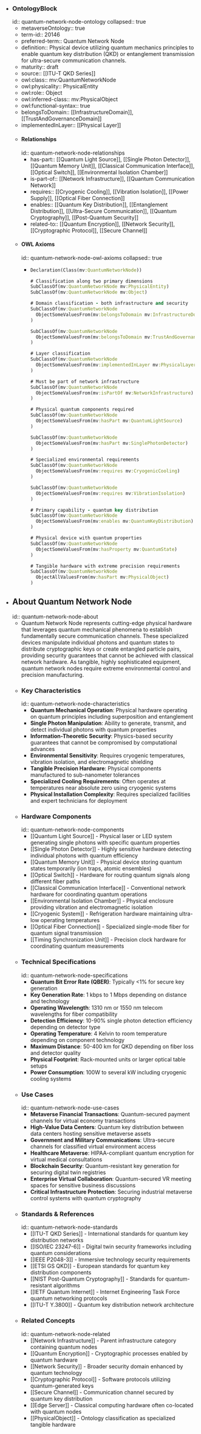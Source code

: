 - ### OntologyBlock
  id:: quantum-network-node-ontology
  collapsed:: true
	- metaverseOntology:: true
	- term-id:: 20146
	- preferred-term:: Quantum Network Node
	- definition:: Physical device utilizing quantum mechanics principles to enable quantum key distribution (QKD) or entanglement transmission for ultra-secure communication channels.
	- maturity:: draft
	- source:: [[ITU-T QKD Series]]
	- owl:class:: mv:QuantumNetworkNode
	- owl:physicality:: PhysicalEntity
	- owl:role:: Object
	- owl:inferred-class:: mv:PhysicalObject
	- owl:functional-syntax:: true
	- belongsToDomain:: [[InfrastructureDomain]], [[TrustAndGovernanceDomain]]
	- implementedInLayer:: [[Physical Layer]]
	- #### Relationships
	  id:: quantum-network-node-relationships
		- has-part:: [[Quantum Light Source]], [[Single Photon Detector]], [[Quantum Memory Unit]], [[Classical Communication Interface]], [[Optical Switch]], [[Environmental Isolation Chamber]]
		- is-part-of:: [[Network Infrastructure]], [[Quantum Communication Network]]
		- requires:: [[Cryogenic Cooling]], [[Vibration Isolation]], [[Power Supply]], [[Optical Fiber Connection]]
		- enables:: [[Quantum Key Distribution]], [[Entanglement Distribution]], [[Ultra-Secure Communication]], [[Quantum Cryptography]], [[Post-Quantum Security]]
		- related-to:: [[Quantum Encryption]], [[Network Security]], [[Cryptographic Protocol]], [[Secure Channel]]
	- #### OWL Axioms
	  id:: quantum-network-node-owl-axioms
	  collapsed:: true
		- ```clojure
		  Declaration(Class(mv:QuantumNetworkNode))

		  # Classification along two primary dimensions
		  SubClassOf(mv:QuantumNetworkNode mv:PhysicalEntity)
		  SubClassOf(mv:QuantumNetworkNode mv:Object)

		  # Domain classification - both infrastructure and security
		  SubClassOf(mv:QuantumNetworkNode
		    ObjectSomeValuesFrom(mv:belongsToDomain mv:InfrastructureDomain)
		  )

		  SubClassOf(mv:QuantumNetworkNode
		    ObjectSomeValuesFrom(mv:belongsToDomain mv:TrustAndGovernanceDomain)
		  )

		  # Layer classification
		  SubClassOf(mv:QuantumNetworkNode
		    ObjectSomeValuesFrom(mv:implementedInLayer mv:PhysicalLayer)
		  )

		  # Must be part of network infrastructure
		  SubClassOf(mv:QuantumNetworkNode
		    ObjectSomeValuesFrom(mv:isPartOf mv:NetworkInfrastructure)
		  )

		  # Physical quantum components required
		  SubClassOf(mv:QuantumNetworkNode
		    ObjectSomeValuesFrom(mv:hasPart mv:QuantumLightSource)
		  )

		  SubClassOf(mv:QuantumNetworkNode
		    ObjectSomeValuesFrom(mv:hasPart mv:SinglePhotonDetector)
		  )

		  # Specialized environmental requirements
		  SubClassOf(mv:QuantumNetworkNode
		    ObjectSomeValuesFrom(mv:requires mv:CryogenicCooling)
		  )

		  SubClassOf(mv:QuantumNetworkNode
		    ObjectSomeValuesFrom(mv:requires mv:VibrationIsolation)
		  )

		  # Primary capability - quantum key distribution
		  SubClassOf(mv:QuantumNetworkNode
		    ObjectSomeValuesFrom(mv:enables mv:QuantumKeyDistribution)
		  )

		  # Physical device with quantum properties
		  SubClassOf(mv:QuantumNetworkNode
		    ObjectSomeValuesFrom(mv:hasProperty mv:QuantumState)
		  )

		  # Tangible hardware with extreme precision requirements
		  SubClassOf(mv:QuantumNetworkNode
		    ObjectAllValuesFrom(mv:hasPart mv:PhysicalObject)
		  )
		  ```
- ## About Quantum Network Node
  id:: quantum-network-node-about
	- Quantum Network Node represents cutting-edge physical hardware that leverages quantum mechanical phenomena to establish fundamentally secure communication channels. These specialized devices manipulate individual photons and quantum states to distribute cryptographic keys or create entangled particle pairs, providing security guarantees that cannot be achieved with classical network hardware. As tangible, highly sophisticated equipment, quantum network nodes require extreme environmental control and precision manufacturing.
	- ### Key Characteristics
	  id:: quantum-network-node-characteristics
		- **Quantum Mechanical Operation**: Physical hardware operating on quantum principles including superposition and entanglement
		- **Single Photon Manipulation**: Ability to generate, transmit, and detect individual photons with quantum properties
		- **Information-Theoretic Security**: Physics-based security guarantees that cannot be compromised by computational advances
		- **Environmental Sensitivity**: Requires cryogenic temperatures, vibration isolation, and electromagnetic shielding
		- **Tangible Precision Hardware**: Physical components manufactured to sub-nanometer tolerances
		- **Specialized Cooling Requirements**: Often operates at temperatures near absolute zero using cryogenic systems
		- **Physical Installation Complexity**: Requires specialized facilities and expert technicians for deployment
	- ### Hardware Components
	  id:: quantum-network-node-components
		- [[Quantum Light Source]] - Physical laser or LED system generating single photons with specific quantum properties
		- [[Single Photon Detector]] - Highly sensitive hardware detecting individual photons with quantum efficiency
		- [[Quantum Memory Unit]] - Physical device storing quantum states temporarily (ion traps, atomic ensembles)
		- [[Optical Switch]] - Hardware for routing quantum signals along different fiber paths
		- [[Classical Communication Interface]] - Conventional network hardware for coordinating quantum operations
		- [[Environmental Isolation Chamber]] - Physical enclosure providing vibration and electromagnetic isolation
		- [[Cryogenic System]] - Refrigeration hardware maintaining ultra-low operating temperatures
		- [[Optical Fiber Connection]] - Specialized single-mode fiber for quantum signal transmission
		- [[Timing Synchronization Unit]] - Precision clock hardware for coordinating quantum measurements
	- ### Technical Specifications
	  id:: quantum-network-node-specifications
		- **Quantum Bit Error Rate (QBER)**: Typically <1% for secure key generation
		- **Key Generation Rate**: 1 kbps to 1 Mbps depending on distance and technology
		- **Operating Wavelength**: 1310 nm or 1550 nm telecom wavelengths for fiber compatibility
		- **Detection Efficiency**: 10-90% single photon detection efficiency depending on detector type
		- **Operating Temperature**: 4 Kelvin to room temperature depending on component technology
		- **Maximum Distance**: 50-400 km for QKD depending on fiber loss and detector quality
		- **Physical Footprint**: Rack-mounted units or larger optical table setups
		- **Power Consumption**: 100W to several kW including cryogenic cooling systems
	- ### Use Cases
	  id:: quantum-network-node-use-cases
		- **Metaverse Financial Transactions**: Quantum-secured payment channels for virtual economy transactions
		- **High-Value Data Centers**: Quantum key distribution between data centers hosting sensitive metaverse assets
		- **Government and Military Communications**: Ultra-secure channels for classified virtual environment access
		- **Healthcare Metaverse**: HIPAA-compliant quantum encryption for virtual medical consultations
		- **Blockchain Security**: Quantum-resistant key generation for securing digital twin registries
		- **Enterprise Virtual Collaboration**: Quantum-secured VR meeting spaces for sensitive business discussions
		- **Critical Infrastructure Protection**: Securing industrial metaverse control systems with quantum cryptography
	- ### Standards & References
	  id:: quantum-network-node-standards
		- [[ITU-T QKD Series]] - International standards for quantum key distribution networks
		- [[ISO/IEC 23247-6]] - Digital twin security frameworks including quantum considerations
		- [[IEEE P2048-3]] - Immersive technology security requirements
		- [[ETSI GS QKD]] - European standards for quantum key distribution components
		- [[NIST Post-Quantum Cryptography]] - Standards for quantum-resistant algorithms
		- [[IETF Quantum Internet]] - Internet Engineering Task Force quantum networking protocols
		- [[ITU-T Y.3800]] - Quantum key distribution network architecture
	- ### Related Concepts
	  id:: quantum-network-node-related
		- [[Network Infrastructure]] - Parent infrastructure category containing quantum nodes
		- [[Quantum Encryption]] - Cryptographic processes enabled by quantum hardware
		- [[Network Security]] - Broader security domain enhanced by quantum technology
		- [[Cryptographic Protocol]] - Software protocols utilizing quantum-generated keys
		- [[Secure Channel]] - Communication channel secured by quantum key distribution
		- [[Edge Server]] - Classical computing hardware often co-located with quantum nodes
		- [[PhysicalObject]] - Ontology classification as specialized tangible hardware
